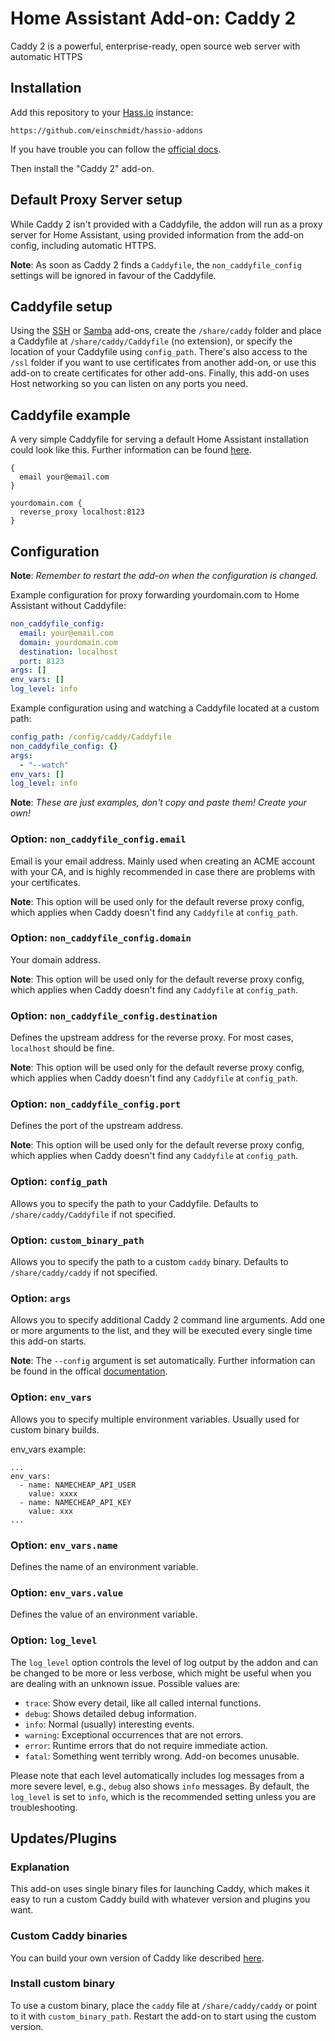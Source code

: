 # Home Assistant Add-on: Caddy 2

Caddy 2 is a powerful, enterprise-ready, open source web server with automatic HTTPS

## Installation

Add this repository to your [Hass.io](https://home-assistant.io/hassio/) instance:

`https://github.com/einschmidt/hassio-addons`

If you have trouble you can follow the [official docs](https://home-assistant.io/hassio/installing_third_party_addons/).

Then install the "Caddy 2" add-on.

## Default Proxy Server setup

While Caddy 2 isn't provided with a Caddyfile, the addon will run as a proxy
server for Home Assistant, using provided information from the add-on config,
including automatic HTTPS.

**Note**: As soon as Caddy 2 finds a `Caddyfile`, the `non_caddyfile_config`
settings will be ignored in favour of the Caddyfile.

## Caddyfile setup

Using the [SSH][ssh] or [Samba][samba] add-ons, create the `/share/caddy`
folder and place a Caddyfile at `/share/caddy/Caddyfile` (no extension),
or specify the location of your Caddyfile using `config_path`. There's
also access to the `/ssl` folder if you want to use certificates from
another add-on, or use this add-on to create certificates for other
add-ons. Finally, this add-on uses Host networking so you can listen
on any ports you need.

## Caddyfile example

A very simple Caddyfile for serving a default Home Assistant installation
could look like this.
Further information can be found [here](https://caddyserver.com/docs/caddyfile).

```
{
  email your@email.com
}

yourdomain.com {
  reverse_proxy localhost:8123
}
```

## Configuration

**Note**: _Remember to restart the add-on when the configuration is changed._

Example configuration for proxy forwarding yourdomain.com to Home Assistant
without Caddyfile:

```yaml
non_caddyfile_config:
  email: your@email.com
  domain: yourdomain.com
  destination: localhost
  port: 8123
args: []
env_vars: []
log_level: info
```

Example configuration using and watching a Caddyfile located at a custom path:

```yaml
config_path: /config/caddy/Caddyfile
non_caddyfile_config: {}
args:
  - "--watch"
env_vars: []
log_level: info
```

**Note**: _These are just examples, don't copy and paste them! Create your own!_

### Option: `non_caddyfile_config.email`

Email is your email address. Mainly used when creating an ACME account with your
CA, and is highly recommended in case there are problems with your certificates.

**Note**: This option will be used only for the default reverse proxy config,
which applies when Caddy doesn't find any `Caddyfile` at `config_path`.

### Option: `non_caddyfile_config.domain`

Your domain address.

**Note**: This option will be used only for the default reverse proxy config,
which applies when Caddy doesn't find any `Caddyfile` at `config_path`.

### Option: `non_caddyfile_config.destination`

Defines the upstream address for the reverse proxy.
For most cases, `localhost` should be fine.

**Note**: This option will be used only for the default reverse proxy config,
which applies when Caddy doesn't find any `Caddyfile` at `config_path`.

### Option: `non_caddyfile_config.port`

Defines the port of the upstream address.

**Note**: This option will be used only for the default reverse proxy config,
which applies when Caddy doesn't find any `Caddyfile` at `config_path`.

### Option: `config_path`

Allows you to specify the path to your Caddyfile.
Defaults to `/share/caddy/Caddyfile` if not specified.

### Option: `custom_binary_path`

Allows you to specify the path to a custom `caddy` binary.
Defaults to `/share/caddy/caddy` if not specified.

### Option: `args`

Allows you to specify additional Caddy 2 command line arguments.
Add one or more arguments to the list, and they will be executed
every single time this add-on starts.

**Note**: The `--config` argument is set automatically.
Further information can be found in the offical [documentation](https://caddyserver.com/docs/command-line#caddy-run).

### Option: `env_vars`

Allows you to specify multiple environment variables.
Usually used for custom binary builds.

env_vars example:

```
...
env_vars:
  - name: NAMECHEAP_API_USER
    value: xxxx
  - name: NAMECHEAP_API_KEY
    value: xxx
...
```

### Option: `env_vars.name`

Defines the name of an environment variable.

### Option: `env_vars.value`

Defines the value of an environment variable.

### Option: `log_level`

The `log_level` option controls the level of log output by the addon and can
be changed to be more or less verbose, which might be useful when you are
dealing with an unknown issue. Possible values are:

- `trace`: Show every detail, like all called internal functions.
- `debug`: Shows detailed debug information.
- `info`: Normal (usually) interesting events.
- `warning`: Exceptional occurrences that are not errors.
- `error`: Runtime errors that do not require immediate action.
- `fatal`: Something went terribly wrong. Add-on becomes unusable.

Please note that each level automatically includes log messages from a
more severe level, e.g., `debug` also shows `info` messages. By default,
the `log_level` is set to `info`, which is the recommended setting unless
you are troubleshooting.

## Updates/Plugins

### Explanation

This add-on uses single binary files for launching Caddy,
which makes it easy to run a custom Caddy build with whatever
version and plugins you want.

### Custom Caddy binaries

You can build your own version of Caddy like described [here](https://caddyserver.com/docs/build#xcaddy).

### Install custom binary

To use a custom binary, place the `caddy` file at `/share/caddy/caddy` or point to it with `custom_binary_path`. Restart the add-on to start using the custom version.

[ssh]: https://home-assistant.io/addons/ssh/
[samba]: https://home-assistant.io/addons/samba/
